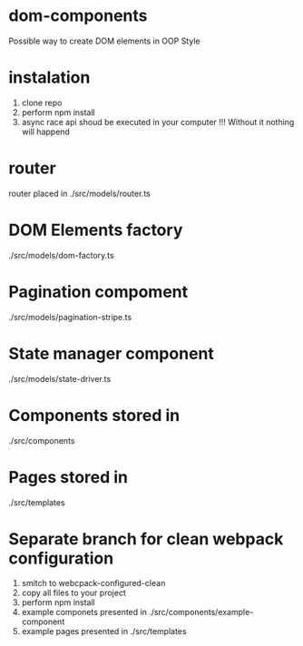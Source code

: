 # dom-components

Possible way to create DOM elements in OOP Style

# instalation

1. clone repo
2. perform npm install
3. async race api shoud be executed in your computer !!! Without it nothing will happend

# router

router placed in ./src/models/router.ts

# DOM Elements factory

./src/models/dom-factory.ts

# Pagination compoment

./src/models/pagination-stripe.ts

# State manager component

./src/models/state-driver.ts

# Components stored in

./src/components

# Pages stored in

./src/templates

# Separate branch for clean webpack configuration

1. smitch to webcpack-configured-clean
2. copy all files to your project
3. perform npm install
4. example componets presented in ./src/components/example-component
5. example pages presented in ./src/templates
